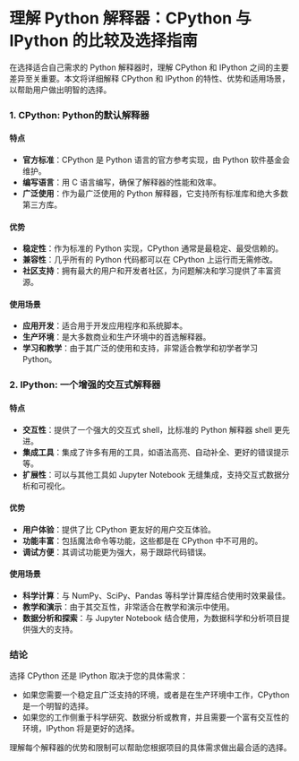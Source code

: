 # 理解 Python 解释器：CPython 与 IPython 的比较及选择指南



在选择适合自己需求的 Python 解释器时，理解 CPython 和 IPython 之间的主要差异至关重要。本文将详细解释 CPython 和 IPython 的特性、优势和适用场景，以帮助用户做出明智的选择。

### 1. CPython: Python的默认解释器

#### 特点
- **官方标准**：CPython 是 Python 语言的官方参考实现，由 Python 软件基金会维护。
- **编写语言**：用 C 语言编写，确保了解释器的性能和效率。
- **广泛使用**：作为最广泛使用的 Python 解释器，它支持所有标准库和绝大多数第三方库。

#### 优势
- **稳定性**：作为标准的 Python 实现，CPython 通常是最稳定、最受信赖的。
- **兼容性**：几乎所有的 Python 代码都可以在 CPython 上运行而无需修改。
- **社区支持**：拥有最大的用户和开发者社区，为问题解决和学习提供了丰富资源。

#### 使用场景
- **应用开发**：适合用于开发应用程序和系统脚本。
- **生产环境**：是大多数商业和生产环境中的首选解释器。
- **学习和教学**：由于其广泛的使用和支持，非常适合教学和初学者学习 Python。

### 2. IPython: 一个增强的交互式解释器

#### 特点
- **交互性**：提供了一个强大的交互式 shell，比标准的 Python 解释器 shell 更先进。
- **集成工具**：集成了许多有用的工具，如语法高亮、自动补全、更好的错误提示等。
- **扩展性**：可以与其他工具如 Jupyter Notebook 无缝集成，支持交互式数据分析和可视化。

#### 优势
- **用户体验**：提供了比 CPython 更友好的用户交互体验。
- **功能丰富**：包括魔法命令等功能，这些都是在 CPython 中不可用的。
- **调试方便**：其调试功能更为强大，易于跟踪代码错误。

#### 使用场景
- **科学计算**：与 NumPy、SciPy、Pandas 等科学计算库结合使用时效果最佳。
- **教学和演示**：由于其交互性，非常适合在教学和演示中使用。
- **数据分析和探索**：与 Jupyter Notebook 结合使用，为数据科学和分析项目提供强大的支持。

### 结论

选择 CPython 还是 IPython 取决于您的具体需求：
- 如果您需要一个稳定且广泛支持的环境，或者是在生产环境中工作，CPython 是一个明智的选择。
- 如果您的工作侧重于科学研究、数据分析或教育，并且需要一个富有交互性的环境，IPython 将是更好的选择。

理解每个解释器的优势和限制可以帮助您根据项目的具体需求做出最合适的选择。